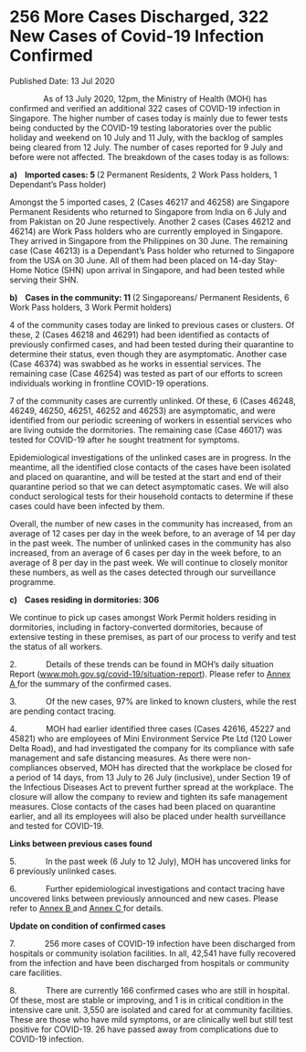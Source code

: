 <html>
    <meta http-equiv="Content-Type" content="text/html; charset=utf-8"/>
    <meta charset="utf-8"/>
    <title> 256 More Cases Discharged, 322 New Cases of Covid-19 Infection Confirmed</title>
    <body><h1> 256 More Cases Discharged, 322 New Cases of Covid-19 Infection Confirmed</h1>
    <p>Published Date: 13 Jul 2020</p> <p>&nbsp; &nbsp; &nbsp; &nbsp; &nbsp; &nbsp; &nbsp; &nbsp;As of 13 July 2020, 12pm, the Ministry of Health (MOH) has confirmed and verified an additional 322 cases of COVID-19 infection in Singapore. The higher number of cases today is mainly due to fewer tests being conducted by the COVID-19 testing laboratories over the public holiday and weekend on 10 July and 11 July, with the backlog of samples being cleared from 12 July. The number of cases reported for 9 July and before were not affected. The breakdown of the cases today is as follows:</p><p><strong>a)&nbsp;&nbsp;&nbsp; </strong><strong>Imported cases: 5 </strong>(2 Permanent Residents, 2 Work Pass holders, 1 Dependant’s Pass holder)</p><p>Amongst the 5 imported cases, 2 (Cases 46217 and 46258) are Singapore Permanent Residents who returned to Singapore from India on 6 July and from Pakistan on 20 June respectively. Another 2 cases (Cases 46212 and 46214) are Work Pass holders who are currently employed in Singapore. They arrived in Singapore from the Philippines on 30 June. The remaining case (Case 46213) is a Dependant’s Pass holder who returned to Singapore from the USA on 30 June. All of them had been placed on 14-day Stay-Home Notice (SHN) upon arrival in Singapore, and had been tested while serving their SHN.</p><p><strong>b)&nbsp;&nbsp;&nbsp; </strong><strong>Cases in the community: 11 </strong>(2 Singaporeans/ Permanent Residents, 6 Work Pass holders, 3 Work Permit holders)</p><p>4 of the community cases today are linked to previous cases or clusters. Of these, 2 (Cases 46218 and 46291) had been identified as contacts of previously confirmed cases, and had been tested during their quarantine to determine their status, even though they are asymptomatic. Another case (Case 46374) was swabbed as he works in essential services. The remaining case (Case 46254) was tested as part of our efforts to screen individuals working in frontline COVID-19 operations.</p><p>7 of the community cases are currently unlinked. Of these, 6 (Cases 46248, 46249, 46250, 46251, 46252 and 46253) are asymptomatic, and were identified from our periodic screening of workers in essential services who are living outside the dormitories. The remaining case (Case 46017) was tested for COVID-19 after he sought treatment for symptoms.</p><p>Epidemiological investigations of the unlinked cases are in progress. In the meantime, all the identified close contacts of the cases have been isolated and placed on quarantine, and will be tested at the start and end of their quarantine period so that we can detect asymptomatic cases. We will also conduct serological tests for their household contacts to determine if these cases could have been infected by them.</p><p>Overall, the number of new cases in the community has increased, from an average of 12 cases per day in the week before, to an average of 14 per day in the past week. The number of unlinked cases in the community has also increased, from an average of 6 cases per day in the week before, to an average of 8 per day in the past week.&nbsp;We will continue to closely monitor these numbers, as well as the cases detected through our surveillance programme.</p><p><strong>c)&nbsp;&nbsp;&nbsp; </strong><strong>Cases residing in dormitories: 306</strong></p><p>We continue to pick up cases amongst Work Permit holders residing in dormitories, including in factory-converted dormitories, because of extensive testing in these premises, as part of our process to verify and test the status of all workers.</p><p>2.&nbsp;&nbsp;&nbsp;&nbsp;&nbsp;&nbsp;&nbsp;&nbsp;&nbsp;&nbsp;&nbsp;&nbsp; Details of these trends can be found in MOH’s daily situation Report (<a href="http://www.moh.gov.sg/covid-19/situation-report">www.moh.gov.sg/covid-19/situation-report</a>). Please refer to <u><u><a href="/docs/librariesprovider5/default-document-library/annex-a-(14-jul).pdf?sfvrsn=850761b7_0">Annex A</a>&nbsp;</u></u>for the summary of the confirmed cases.</p><p>3.&nbsp;&nbsp;&nbsp;&nbsp;&nbsp;&nbsp;&nbsp;&nbsp;&nbsp;&nbsp;&nbsp;&nbsp; Of the new cases, 97% are linked to known clusters, while the rest are pending contact tracing.</p><p>4.&nbsp;&nbsp;&nbsp;&nbsp;&nbsp;&nbsp;&nbsp;&nbsp;&nbsp;&nbsp;&nbsp;&nbsp; MOH had earlier identified three cases (Cases 42616, 45227 and 45821) who are employees of Mini Environment Service Pte Ltd (120 Lower Delta Road), and had investigated the company for its compliance with safe management and safe distancing measures. As there were non-compliances observed, MOH has directed that the workplace be closed for a period of 14 days, from 13 July to 26 July (inclusive), under Section 19 of the Infectious Diseases Act to prevent further spread at the workplace. The closure will allow the company to review and tighten its safe management measures. Close contacts of the cases had been placed on quarantine earlier, and all its employees will also be placed under health surveillance and tested for COVID-19.</p><p><strong>Links between previous cases found</strong></p><p>5.&nbsp;&nbsp;&nbsp;&nbsp;&nbsp;&nbsp;&nbsp;&nbsp;&nbsp;&nbsp;&nbsp;&nbsp; In the past week (6 July to 12 July), MOH has uncovered links for 6 previously unlinked cases.</p><p>6.&nbsp;&nbsp;&nbsp;&nbsp;&nbsp;&nbsp;&nbsp;&nbsp;&nbsp;&nbsp;&nbsp;&nbsp; Further epidemiological investigations and contact tracing have uncovered links between previously announced and new cases. Please refer to <u><u><a href="/docs/librariesprovider5/default-document-library/annex-b-(14-jul).pdf?sfvrsn=296127c1_0">Annex B</a>&nbsp;</u></u>and <u><u><a href="/docs/librariesprovider5/default-document-library/annex-c-(14-jul)1dfa5db24935473aaf92162540a6eac0.pdf?sfvrsn=683a6741_0">Annex C</a>&nbsp;</u></u>for details.</p><p><strong>Update on condition of confirmed cases</strong></p><p>7.&nbsp;&nbsp;&nbsp;&nbsp;&nbsp;&nbsp;&nbsp;&nbsp;&nbsp;&nbsp;&nbsp;&nbsp; 256 more cases of COVID-19 infection have been discharged from hospitals or community isolation facilities. In all, 42,541 have fully recovered from the infection and have been discharged from hospitals or community care facilities.</p><p>8.&nbsp;&nbsp;&nbsp;&nbsp;&nbsp;&nbsp;&nbsp;&nbsp;&nbsp;&nbsp;&nbsp;&nbsp; There are currently 166 confirmed cases who are still in hospital. Of these, most are stable or improving, and 1 is in critical condition in the intensive care unit. 3,550 are isolated and cared for at community facilities. These are those who have mild symptoms, or are clinically well but still test positive for COVID-19. 26 have passed away from complications due to COVID-19 infection.</p><p>&nbsp;</p></body>
</html>
